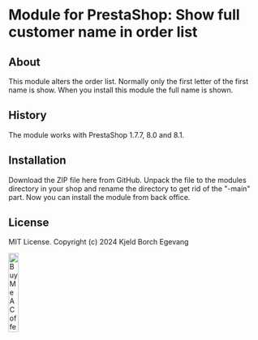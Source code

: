 # Module for PrestaShop: Show full customer name in order list

## About

This module alters the order list. Normally only the first letter of
the first name is show. When you install this module the full name
is shown.

## History

The module works with PrestaShop 1.7.7, 8.0 and 8.1.

## Installation

Download the ZIP file here from GitHub. Unpack the file to the modules
directory in your shop and rename the directory to get rid of the
"-main" part. Now you can install the module from back office.

## License
MIT License. Copyright (c) 2024 Kjeld Borch Egevang

<a href="https://www.buymeacoffee.com/gitdyr" target="_blank"><img src="https://cdn.buymeacoffee.com/buttons/v2/default-yellow.png" alt="Buy Me A Coffee" style="height: 20%;width: 20%;" ></a>
